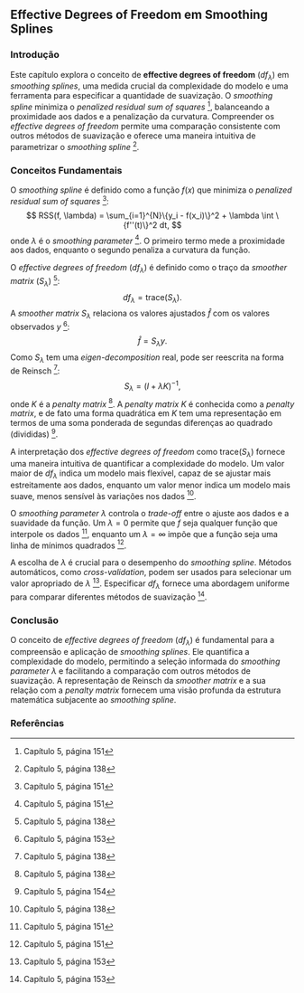 ## Effective Degrees of Freedom em Smoothing Splines

### Introdução
Este capítulo explora o conceito de **effective degrees of freedom** ($df_\lambda$) em *smoothing splines*, uma medida crucial da complexidade do modelo e uma ferramenta para especificar a quantidade de suavização. O *smoothing spline* minimiza o *penalized residual sum of squares* [^13], balanceando a proximidade aos dados e a penalização da curvatura. Compreender os *effective degrees of freedom* permite uma comparação consistente com outros métodos de suavização e oferece uma maneira intuitiva de parametrizar o *smoothing spline* [^1].

### Conceitos Fundamentais

O *smoothing spline* é definido como a função $f(x)$ que minimiza o *penalized residual sum of squares* [^13]:
$$ RSS(f, \lambda) = \sum_{i=1}^{N}\{y_i - f(x_i)\}^2 + \lambda \int \{f''(t)\}^2 dt, $$
onde $\lambda$ é o *smoothing parameter* [^13].  O primeiro termo mede a proximidade aos dados, enquanto o segundo penaliza a curvatura da função.

O *effective degrees of freedom* ($df_\lambda$) é definido como o traço da *smoother matrix* ($S_\lambda$) [^1]:
$$ df_\lambda = \text{trace}(S_\lambda). $$
A *smoother matrix* $S_\lambda$ relaciona os valores ajustados $\hat{f}$ com os valores observados $y$ [^15]:
$$ \hat{f} = S_\lambda y. $$
Como $S_\lambda$ tem uma *eigen-decomposition* real, pode ser reescrita na forma de Reinsch [^1]:
$$ S_\lambda = (I + \lambda K)^{-1}, $$
onde $K$ é a *penalty matrix* [^1]. A *penalty matrix* $K$ é conhecida como a *penalty matrix*, e de fato uma forma quadrática em $K$ tem uma representação em termos de uma soma ponderada de segundas diferenças ao quadrado (divididas) [^16].

A interpretação dos *effective degrees of freedom* como $\text{trace}(S_\lambda)$ fornece uma maneira intuitiva de quantificar a complexidade do modelo. Um valor maior de $df_\lambda$ indica um modelo mais flexível, capaz de se ajustar mais estreitamente aos dados, enquanto um valor menor indica um modelo mais suave, menos sensível às variações nos dados [^1].

O *smoothing parameter* $\lambda$ controla o *trade-off* entre o ajuste aos dados e a suavidade da função. Um $\lambda = 0$ permite que $f$ seja qualquer função que interpole os dados [^13], enquanto um $\lambda = \infty$ impõe que a função seja uma linha de mínimos quadrados [^13].

A escolha de $\lambda$ é crucial para o desempenho do *smoothing spline*. Métodos automáticos, como *cross-validation*, podem ser usados para selecionar um valor apropriado de $\lambda$ [^15].  Especificar $df_\lambda$ fornece uma abordagem uniforme para comparar diferentes métodos de suavização [^15].

### Conclusão
O conceito de *effective degrees of freedom* ($df_\lambda$) é fundamental para a compreensão e aplicação de *smoothing splines*. Ele quantifica a complexidade do modelo, permitindo a seleção informada do *smoothing parameter* $\lambda$ e facilitando a comparação com outros métodos de suavização. A representação de Reinsch da *smoother matrix* e a sua relação com a *penalty matrix* fornecem uma visão profunda da estrutura matemática subjacente ao *smoothing spline*.

### Referências
[^1]: Capítulo 5, página 138
[^13]: Capítulo 5, página 151
[^15]: Capítulo 5, página 153
[^16]: Capítulo 5, página 154
<!-- END -->